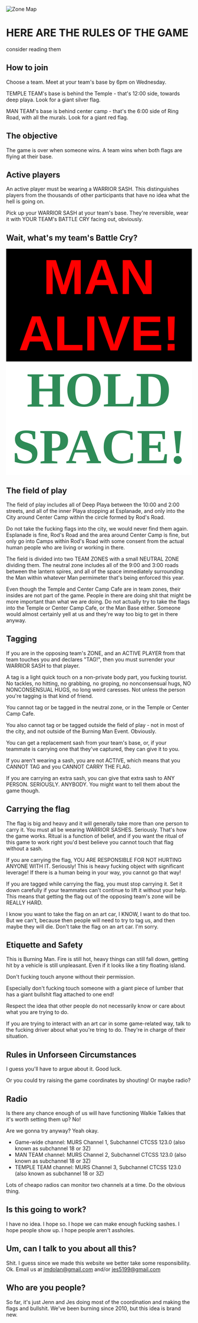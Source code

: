 ![Zone Map](images/map.png)

# HERE ARE THE RULES OF THE GAME

consider reading them

## How to join

Choose a team. Meet at your team's base by 6pm on Wednesday.

TEMPLE TEAM's base is behind the Temple - that's 12:00 side, towards deep playa. Look for a giant silver flag.

MAN TEAM's base is behind center camp - that's the 6:00 side of Ring Road, with all the murals. Look for a giant red flag.


## The objective

The game is over when someone wins. A team wins when both flags are flying at their base.

## Active players

An active player must be wearing a WARRIOR SASH. This distinguishes players from the thousands of other participants that have no idea what the hell is going on.

Pick up your WARRIOR SASH at your team's base. They're reversible, wear it with YOUR TEAM's BATTLE CRY facing out, obviously.

## Wait, what's my team's Battle Cry?

<div style="display:flex;flex-direction:column">
<span style="font-size:100pt;color:red;background-color:black;text-align:center;font-family:Arial Black,Helvetica;font-weight:bold">MAN ALIVE!</span><span style="font-size:100pt;color:SeaGreen;background-color:white;font-family:Copperplate,Times New Roman;text-align:center;font-weight:bold">HOLD SPACE!</span>
</div>

## The field of play

The field of play includes all of Deep Playa between the 10:00 and 2:00 streets, and all of the inner Playa stopping at Esplanade, and only into the City around Center Camp within the circle formed by Rod's Road.

Do not take the fucking flags into the city, we would never find them again. Esplanade is fine, Rod's Road and the area around Center Camp is fine, but only go into Camps within Rod's Road with some consent from the actual human people who are living or working in there.

The field is divided into two TEAM ZONES with a small NEUTRAL ZONE dividing them. The neutral zone includes all of the 9:00 and 3:00 roads between the lantern spires, and all of the space immediately surrounding the Man within whatever Man permimeter that's being enforced this year. 

Even though the Temple and Center Camp Cafe are in team zones, their insides are not part of the game. People in there are doing shit that might be more important than what we are doing. Do not actually try to take the flags into the Temple or Center Camp Cafe, or the Man Base either. Someone would almost certainly yell at us and they're way too big to get in there anyway. 

## Tagging

If you are in the opposing team's ZONE, and an ACTIVE PLAYER from that team touches you and declares "TAG!", then you must surrender your WARRIOR SASH to that player. 

A tag is a light quick touch on a non-private body part, you fucking tourist. No tackles, no hitting, no grabbing, no groping, no nonconsensual hugs, NO NONCONSENSUAL HUGS, no long weird caresses. Not unless the person you're tagging is that kind of friend. 

You cannot tag or be tagged in the neutral zone, or in the Temple or Center Camp Cafe.

You also cannot tag or be tagged outside the field of play - not in most of the city, and not outside of the Burning Man Event. Obviously. 

You can get a replacement sash from your team's base, or, if your teammate is carrying one that they've captured, they can give it to you. 

If you aren't wearing a sash, you are not ACTIVE, which means that you CANNOT TAG and you CANNOT CARRY THE FLAG.

If you are carrying an extra sash, you can give that extra sash to ANY PERSON. SERIOUSLY. ANYBODY. You might want to tell them about the game though.

## Carrying the flag

The flag is big and heavy and it will generally take more than one person to carry it. You must all be wearing WARRIOR SASHES. Seriously. That's how the game works. Ritual is a function of belief, and if you want the ritual of this game to work right you'd best believe you cannot touch that flag without a sash.

If you are carrying the flag, YOU ARE RESPONSIBLE FOR NOT HURTING ANYONE WITH IT. Seriously! This is heavy fucking object with significant leverage! If there is a human being in your way, you cannot go that way!

If you are tagged while carrying the flag, you must stop carrying it. Set it down carefully if your teammates can't continue to lift it without your help. This means that getting the flag out of the opposing team's zone will be REALLY HARD.

I know you want to take the flag on an art car, I KNOW, I want to do that too. But we can't, because then people will need to try to tag us, and then maybe they will die. Don't take the flag on an art car. I'm sorry.

## Etiquette and Safety

This is Burning Man. Fire is still hot, heavy things can still fall down, getting hit by a vehicle is still unpleasant. Even if it looks like a tiny floating island. 

Don't fucking touch anyone without their permission.

Especially don't fucking touch someone with a giant piece of lumber that has a giant bullshit flag attached to one end!

Respect the idea that other people do not necessarily know or care about what you are trying to do.

If you are trying to interact with an art car in some game-related way, talk to the fucking driver about what you're tring to do. They're in charge of their situation.

## Rules in Unforseen Circumstances

I guess you'll have to argue about it. Good luck.

Or you could try raising the game coordinates by shouting! Or maybe radio?

## Radio

Is there any chance enough of us will have functioning Walkie Talkies that it's worth setting them up? No!

Are we gonna try anyway? Yeah okay.

* Game-wide channel: MURS Channel 1, Subchannel CTCSS 123.0 (also known as subchannel 18 or 3Z)
* MAN TEAM channel: MURS Channel 2, Subchannel CTCSS 123.0 (also known as subchannel 18 or 3Z)
* TEMPLE TEAM channel: MURS Channel 3, Subchannel CTCSS 123.0 (also known as subchannel 18 or 3Z)

Lots of cheapo radios can monitor two channels at a time. Do the obvious thing.

## Is this going to work?

I have no idea. I hope so. I hope we can make enough fucking sashes. I hope people show up. I hope people aren't assholes.

## Um, can I talk to you about all this?

Shit. I guess since we made this website we better take some responsibility. Ok. Email us at jmdolan@gmail.com and/or jes5199@gmail.com

## Who are you people?

So far, it's just Jenn and Jes doing most of the coordination and making the flags and bullshit. We've been burning since 2010, but this idea is brand new.
